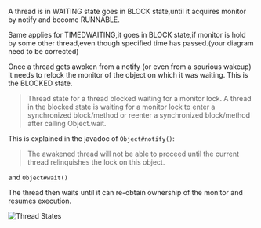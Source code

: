 A thread is in WAITING state goes in BLOCK state,until it acquires monitor by notify and become RUNNABLE.

Same applies for TIMEDWAITING,it goes in BLOCK state,if monitor is hold by some other thread,even though specified time has passed.(your diagram need to be corrected)


Once a thread gets awoken from a notify (or even from a spurious wakeup) it needs to relock the monitor of the object on which it was waiting. This is the BLOCKED state.

> Thread state for a thread blocked waiting for a monitor lock. A thread in the blocked state is waiting for a monitor lock to enter a synchronized block/method or reenter a synchronized block/method after calling Object.wait.

This is explained in the javadoc of `Object#notify()`:

> The awakened thread will not be able to proceed until the current thread relinquishes the lock on this object.

and `Object#wait()`

The thread then waits until it can re-obtain ownership of the monitor and resumes execution.


![Thread States](https://github.com/anwaaralikhan/multithreading/blob/master/usecases/pictures/thread_states.png)

